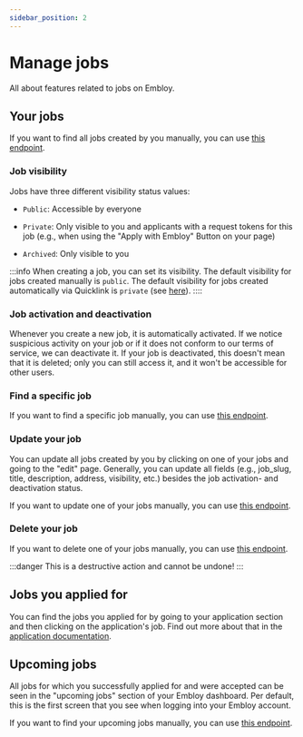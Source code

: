```yaml
---
sidebar_position: 2
---
```


# Manage jobs

All about features related to jobs on Embloy.

## Your jobs

If you want to find all jobs created by you manually, you can use [this endpoint](https://www.postman.com/embloy/workspace/embloy-workspace/request/24977803-0214db05-841a-452d-bad9-19e0a0187e6a).

### Job visibility

Jobs have three different visibility status values:

- `Public`: Accessible by everyone

- `Private`: Only visible to you and applicants with a request tokens for this job (e.g., when using the "Apply with Embloy" Button on your page)

- `Archived`: Only visible to you

:::info
When creating a job, you can set its visibility. The default visibility for jobs created manually is `public`. The default visibility for jobs created automatically via Quicklink is `private` (see [here](./create_jobs.md#automatically-create-jobs-with-quicklink)).
::::

### Job activation and deactivation

Whenever you create a new job, it is automatically activated. If we notice suspicious activity on your job or if it does not conform to our terms of service, we can deactivate it. If your job is deactivated, this doesn't mean that it is deleted; only you can still access it, and it won't be accessible for other users.

### Find a specific job

If you want to find a specific job manually, you can use [this endpoint](https://www.postman.com/embloy/workspace/embloy-workspace/request/24977803-c2661a5f-45ec-404f-81d6-f05b112ef1cc).

### Update your job

You can update all jobs created by you by clicking on one of your jobs and going to the "edit" page. Generally, you can update all fields (e.g., job_slug, title, description, address, visibility, etc.) besides the job activation- and deactivation status.

If you want to update one of your jobs manually, you can use [this endpoint](https://www.postman.com/embloy/workspace/embloy-workspace/request/24977803-8917ff93-4b2b-486c-849b-a63e6d2b450e).

### Delete your job

If you want to delete one of your jobs manually, you can use [this endpoint](https://www.postman.com/embloy/workspace/embloy-workspace/request/24977803-ca649118-734f-426d-8833-ec2395a7e720).

:::danger
This is a destructive action and cannot be undone!
:::

## Jobs you applied for

You can find the jobs you applied for by going to your application section and then clicking on the application's job. Find out more about that in the [application documentation](https://developers.embloy.com/docs/category/applications).

## Upcoming jobs

All jobs for which you successfully applied for and were accepted can be seen in the "upcoming jobs" section of your Embloy dashboard. Per default, this is the first screen that you see when logging into your Embloy account.

If you want to find your upcoming jobs manually, you can use [this endpoint](https://www.postman.com/embloy/workspace/embloy-workspace/request/24977803-8f9af903-11f1-4822-8ba5-7f31ba908862).
